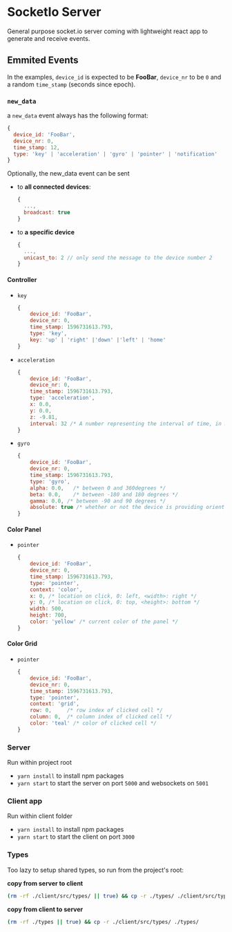 # SocketIo Server

General purpose socket.io server coming with lightweight react app to generate and receive events.

## Emmited Events

In the examples, `device_id` is expected to be **FooBar**, `device_nr` to be `0` and a random `time_stamp` (seconds since epoch).

### `new_data`

a `new_data` event always has the following format:

```js
{
  device_id: 'FooBar',
  device_nr: 0,
  time_stamp: 12,
  type: 'key' | 'acceleration' | 'gyro' | 'pointer' | 'notification'
}
```

Optionally, the new_data event can be sent

- to **all connected devices**:
  ```js
  {
    ...,
    broadcast: true
  }
  ```
- to **a specific device**
  ```js
  {
    ...,
    unicast_to: 2 // only send the message to the device number 2
  }
  ```

#### Controller

- `key`
  ```js
  {
      device_id: 'FooBar',
      device_nr: 0,
      time_stamp: 1596731613.793,
      type: 'key',
      key: 'up' | 'right' |'down' |'left' | 'home'
  }
  ```
- `acceleration`
  ```js
  {
      device_id: 'FooBar',
      device_nr: 0,
      time_stamp: 1596731613.793,
      type: 'acceleration',
      x: 0.0,
      y: 0.0,
      z: -9.81,
      interval: 32 /* A number representing the interval of time, in milliseconds, at which data is obtained from the device.*/
  }
  ```
- `gyro`
  ```js
  {
      device_id: 'FooBar',
      device_nr: 0,
      time_stamp: 1596731613.793,
      type: 'gyro',
      alpha: 0.0,   /* between 0 and 360degrees */
      beta: 0.0,    /* between -180 and 180 degrees */
      gamma: 0.0, /* between -90 and 90 degrees */
      absolute: true /* whether or not the device is providing orientation data absolutely */
  }
  ```

#### Color Panel

- `pointer`
  ```js
  {
      device_id: 'FooBar',
      device_nr: 0,
      time_stamp: 1596731613.793,
      type: 'pointer',
      context: 'color',
      x: 0, /* location on click, 0: left, <width>: right */
      y: 0, /* location on click, 0: top, <height>: bottom */
      width: 500,
      height: 700,
      color: 'yellow' /* current color of the panel */
  }
  ```

#### Color Grid

- `pointer`
  ```js
  {
      device_id: 'FooBar',
      device_nr: 0,
      time_stamp: 1596731613.793,
      type: 'pointer',
      context: 'grid',
      row: 0,     /* row index of clicked cell */
      column: 0,  /* column index of clicked cell */
      color: 'teal' /* color of clicked cell */
  }
  ```

### Server

Run within project root

- `yarn install` to install npm packages
- `yarn start` to start the server on port `5000` and websockets on `5001`

### Client app

Run within client folder

- `yarn install` to install npm packages
- `yarn start` to start the client on port `3000`


### Types

Too lazy to setup shared types, so run from the project's root:

**copy from server to client**
```sh
(rm -rf ./client/src/types/ || true) && cp -r ./types/ ./client/src/types/
```

**copy from client to server**
```sh
(rm -rf ./types || true) && cp -r ./client/src/types/ ./types/
```